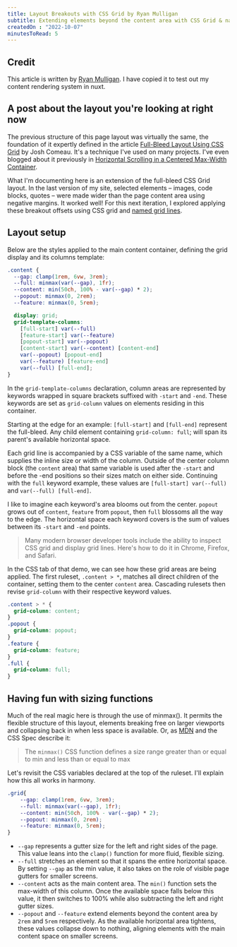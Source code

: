 ```yaml
---
title: Layout Breakouts with CSS Grid by Ryan Mulligan
subtitle: Extending elements beyond the content area with CSS Grid & named grid lines   
createdOn : "2022-10-07"
minutesToRead: 5
---
```


## Credit

This article is written by [Ryan Mulligan](https://ryanmulligan.dev/blog/layout-breakouts/). I have copied it to test out my content rendering system in nuxt.

## A post about the layout you're looking at right now

The previous structure of this page layout was virtually the same, the foundation of it expertly defined in the article [Full-Bleed Layout Using CSS Grid](https://www.joshwcomeau.com/css/full-bleed/) by Josh Comeau. It's a technique I've used on many projects. I've even blogged about it previously in [Horizontal Scrolling in a Centered Max-Width Container](https://ryanmulligan.dev/blog/x-scrolling-centered-max-width-container/).

What I'm documenting here is an extension of the full-bleed CSS Grid layout. In the last version of my site, selected elements – images, code blocks, quotes – were made wider than the page content area using negative margins. It worked well! For this next iteration, I explored applying these breakout offsets using CSS grid and [named grid lines](https://developer.mozilla.org/en-US/docs/Web/CSS/CSS_Grid_Layout/Layout_using_Named_Grid_Lines).

## Layout setup

Below are the styles applied to the main content container, defining the grid display and its columns template:

```css
.content {
  --gap: clamp(1rem, 6vw, 3rem);
  --full: minmax(var(--gap), 1fr);
  --content: min(50ch, 100% - var(--gap) * 2);
  --popout: minmax(0, 2rem);
  --feature: minmax(0, 5rem);

  display: grid;
  grid-template-columns:
    [full-start] var(--full)
    [feature-start] var(--feature)
    [popout-start] var(--popout)
    [content-start] var(--content) [content-end]
    var(--popout) [popout-end]
    var(--feature) [feature-end]
    var(--full) [full-end];
}
```

In the `grid-template-columns` declaration, column areas are represented by keywords wrapped in square brackets suffixed with `-start` and `-end`. These keywords are set as `grid-column` values on elements residing in this container.

Starting at the edge for an example: `[full-start]` and `[full-end]` represent the full-bleed. Any child element containing `grid-column: full`; will span its parent's available horizontal space.

Each grid line is accompanied by a CSS variable of the same name, which supplies the inline size or width of the column. Outside of the center column block (the `content` area) that same variable is used after the `-start` and before the -end positions so their sizes match on either side. Continuing with the `full` keyword example, these values are `[full-start] var(--full)` and `var(--full) [full-end]`.

I like to imagine each keyword's area blooms out from the center. `popout` grows out of `content`, `feature` from `popout`, then `full` blossoms all the way to the edge. The horizontal space each keyword covers is the sum of values between its `-start` and `-end` points.

>Many modern browser developer tools include the ability to inspect CSS grid and display grid lines. Here's how to do it in Chrome, Firefox, and Safari.

In the CSS tab of that demo, we can see how these grid areas are being applied. The first ruleset, `.content > *`, matches all direct children of the container, setting them to the center `content` area. Cascading rulesets then revise `grid-column` with their respective keyword values.

```css
.content > * {
  grid-column: content;
}
.popout {
  grid-column: popout;
}
.feature {
  grid-column: feature;
}
.full {
  grid-column: full;
}
```

## Having fun with sizing functions

Much of the real magic here is through the use of minmax(). It permits the flexible structure of this layout, elements breaking free on larger viewports and collapsing back in when less space is available. Or, as [MDN](https://developer.mozilla.org/en-US/docs/Web/CSS/minmax) and the CSS Spec describe it:

>The `minmax()` CSS function defines a size range greater than or equal to min and less than or equal to max

Let's revisit the CSS variables declared at the top of the ruleset. I'll explain how this all works in harmony.

```css
.grid{
    --gap: clamp(1rem, 6vw, 3rem);
    --full: minmax(var(--gap), 1fr);
    --content: min(50ch, 100% - var(--gap) * 2);
    --popout: minmax(0, 2rem);
    --feature: minmax(0, 5rem);
}
```

* `--gap` represents a gutter size for the left and right sides of the page. This value leans into the `clamp()` function for more fluid, flexible sizing.
* `--full` stretches an element so that it spans the entire horizontal space. By setting `--gap` as the min value, it also takes on the role of visible page gutters for smaller screens.
* `--content` acts as the main content area. The `min()` function sets the max-width of this column. Once the available space falls below this value, it then switches to 100% while also subtracting the left and right gutter sizes.
* `--popout` and `--feature` extend elements beyond the content area by `2rem` and `5rem` respectively. As the available horizontal area tightens, these values collapse down to nothing, aligning elements with the main content space on smaller screens.
